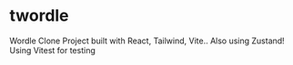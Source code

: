 # twordle

Wordle Clone Project built with React, Tailwind, Vite..
Also using Zustand! Using Vitest for testing
